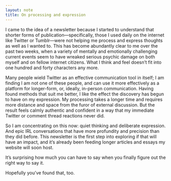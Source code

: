 ```yaml
---
layout: note
title: On processing and expression
---
```


I came to the idea of a newsletter because I started to understand that shorter forms of publication—specifically, those I used daily on the internet like Twitter or Tumblr—were not helping me process and express thoughts as well as I wanted to. This has become abundantly clear to me over the past two weeks, when a variety of mentally and emotionally challenging current events seem to have wreaked serious psychic damage on both myself and on fellow internet citizens. What I think and feel doesn’t fit into one hundred and forty characters any more.
 
Many people wield Twitter as an effective communication tool in itself; I am finding I am not one of these people, and can use it more effectively as a platform for longer-form, or, ideally, in-person communication. Having found methods that suit me better, I like the effect the discovery has begun to have on my expression. My processing takes a longer time and requires more distance and space from the furor of external discussion. But the result feels calmly authentic and confident in a way that my immediate Twitter or comment thread reactions never did.
 
So I am concentrating on this now: quiet thinking and deliberate expression. And epic IRL conversations that have more profundity and precision than they did before. This newsletter is the first step into exploring if that will have an impact, and it’s already been feeding longer articles and essays my website will soon host.
 
It’s surprising how much you can have to say when you finally figure out the right way to say it.
 
Hopefully you’ve found that, too.
